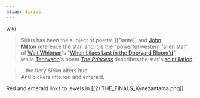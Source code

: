 ```yaml
---
alias: Sirius
---
```

[wiki](https://en.wikipedia.org/wiki/Sirius)

> Sirius has been the subject of poetry. [[Dante]] and [John Milton](https://en.wikipedia.org/wiki/John_Milton "John Milton") reference the star, and it is the "powerful western fallen star" of [Walt Whitman](https://en.wikipedia.org/wiki/Walt_Whitman "Walt Whitman")'s "[When Lilacs Last in the Dooryard Bloom'd](https://en.wikipedia.org/wiki/When_Lilacs_Last_in_the_Dooryard_Bloom%27d "When Lilacs Last in the Dooryard Bloom'd")", while [Tennyson](https://en.wikipedia.org/wiki/Tennyson "Tennyson")'s poem [_The Princess_](https://en.wikipedia.org/wiki/The_Princess_(Tennyson_poem) "The Princess (Tennyson poem)") describes the star's [scintillation](https://en.wikipedia.org/wiki/Scintillation_(astronomy) "Scintillation (astronomy)"):

> ...the fiery Sirius alters hue  
> And bickers into red and emerald.

Red and emerald links to jewels in [[2) THE_FINALS_Kynezantama.png]]


